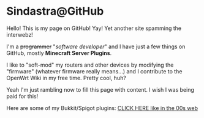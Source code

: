 # Sindastra@GitHub

Hello! This is my page on GitHub! Yay! Yet another site spamming the interwebz!

I'm a ~~programmer~~ "*software developer*" and I have just a few things on GitHub, mostly **Minecraft Server Plugins**.

I like to "soft-mod" my routers and other devices by modifying the "firmware" (whatever firmware really means...) and I contribute to the OpenWrt Wiki in my free time. Pretty cool, huh?

Yeah I'm just rambling now to fill this page with content. I wish I was being paid for this!

Here are some of my Bukkit/Spigot plugins: [CLICK HERE like in the 00s web](https://github.com/sindastra?tab=repositories&q=bukkit)
